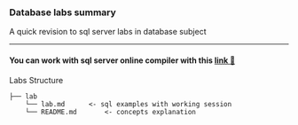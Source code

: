 ### Database labs summary

A quick revision to sql server labs in database subject

--- 
#### You can work with sql server online compiler with this [link :link:](https://onecompiler.com/sqlserver/)


Labs Structure
```
├── lab  
    └── lab.md      <- sql examples with working session
    └── README.md       <- concepts explanation
```
